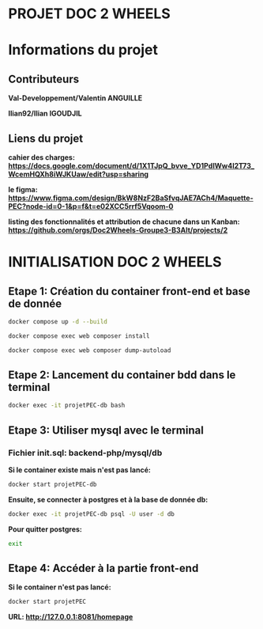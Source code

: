 # PROJET DOC 2 WHEELS

# Informations du projet

## Contributeurs
**Val-Developpement/Valentin ANGUILLE**

**Ilian92/Ilian IGOUDJIL**

## Liens du projet
**cahier des charges: https://docs.google.com/document/d/1X1TJpQ_bvve_YD1PdIWw4l2T73_WcemHQXh8iWJKUaw/edit?usp=sharing**

**le figma: https://www.figma.com/design/BkW8NzF2BaSfvqJAE7ACh4/Maquette-PEC?node-id=0-1&p=f&t=e02XCC5rrf5Vqoom-0**

**listing des fonctionnalités et attribution de chacune dans un Kanban: https://github.com/orgs/Doc2Wheels-Groupe3-B3Alt/projects/2**

# INITIALISATION DOC 2 WHEELS

## Etape 1: Création du container front-end et base de donnée

```bash
docker compose up -d --build

docker compose exec web composer install

docker compose exec web composer dump-autoload
```

## Etape 2: Lancement du container bdd dans le terminal

```bash
docker exec -it projetPEC-db bash
```

## Etape 3: Utiliser mysql avec le terminal

### Fichier init.sql: backend-php/mysql/db

**Si le container existe mais n'est pas lancé:**

```bash
docker start projetPEC-db
```

**Ensuite, se connecter à postgres et à la base de donnée db:**

```bash
docker exec -it projetPEC-db psql -U user -d db
```

**Pour quitter postgres:**

```bash
exit
```

## Etape 4: Accéder à la partie front-end

**Si le container n'est pas lancé:**

```bash
docker start projetPEC
```

**URL: http://127.0.0.1:8081/homepage**

